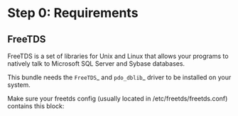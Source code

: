# Step 0: Requirements

## FreeTDS

FreeTDS is a set of libraries for Unix and Linux that allows your programs to natively talk to Microsoft SQL Server and Sybase databases.

This bundle needs the `FreeTDS`_ and `pdo_dblib`_ driver to be installed on your system.



Make sure your freetds config (usually located in /etc/freetds/freetds.conf) contains this block:

